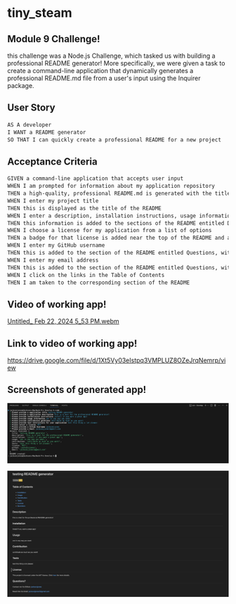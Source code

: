# tiny_steam

## Module 9 Challenge!

this challenge was a Node.js Challenge, which tasked us with building a professional README generator! More specifically, we were given a task to create a command-line application that dynamically generates a professional README.md file from a user's input using the Inquirer package.

## User Story

```md
AS A developer
I WANT a README generator
SO THAT I can quickly create a professional README for a new project
```

## Acceptance Criteria

```md
GIVEN a command-line application that accepts user input
WHEN I am prompted for information about my application repository
THEN a high-quality, professional README.md is generated with the title of my project and sections entitled Description, Table of Contents, Installation, Usage, License, Contributing, Tests, and Questions
WHEN I enter my project title
THEN this is displayed as the title of the README
WHEN I enter a description, installation instructions, usage information, contribution guidelines, and test instructions
THEN this information is added to the sections of the README entitled Description, Installation, Usage, Contributing, and Tests
WHEN I choose a license for my application from a list of options
THEN a badge for that license is added near the top of the README and a notice is added to the section of the README entitled License that explains which license the application is covered under
WHEN I enter my GitHub username
THEN this is added to the section of the README entitled Questions, with a link to my GitHub profile
WHEN I enter my email address
THEN this is added to the section of the README entitled Questions, with instructions on how to reach me with additional questions
WHEN I click on the links in the Table of Contents
THEN I am taken to the corresponding section of the README
```

## Video of working app!

[Untitled\_ Feb 22, 2024 5_53 PM.webm](https://github.com/jacksonjjones/tiny_steam/assets/152823903/c1a3340b-4bdd-4cb0-8fab-98ee71d1abdc)

## Link to video of working app!

https://drive.google.com/file/d/1Xt5Vy03eIstpq3VMPLUZ8OZeJrqNemrp/view

## Screenshots of generated app!

![Screenshot of Deployed app](commandlinescreenshot.png)

![Screenshot of Deployed app](previewscreenshot.png)
